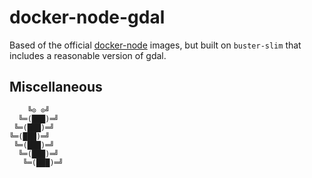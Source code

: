 # docker-node-gdal

Based of the official
[docker-node](https://github.com/nodejs/docker-node) images, but built
on `buster-slim` that includes a reasonable version of gdal.

## Miscellaneous

```
    ╚⊙ ⊙╝
  ╚═(███)═╝
 ╚═(███)═╝
╚═(███)═╝
 ╚═(███)═╝
  ╚═(███)═╝
   ╚═(███)═╝
```
